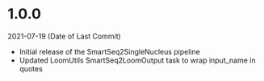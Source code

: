 # 1.0.0

2021-07-19 (Date of Last Commit)

* Initial release of the SmartSeq2SingleNucleus pipeline
* Updated LoomUtils SmartSeq2LoomOutput task to wrap input_name in quotes

